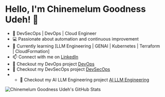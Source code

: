 # Hello, I'm Chinemelum Goodness Udeh! 👋

- 🚀 DevSecOps | DevOps | Cloud Engineer
- 💻 Passionate about automation and continuous improvement
- 🌱 Currently learning [LLM Engineering | GENAI | Kubernetes | Terraform | CloudFormation]
- 📫 Connect with me on [LinkedIn](https://www.linkedin.com/in/chinemelum-udeh/)
- :rocket: Checkout my DevOps project [DevOps](https://github.com/udehgoodness?tab=repositories)
-  :rocket: Checkout my DevSecOps project [DevSecOps](https://github.com/udehgoodness?tab=repositories)
-  -  :rocket: Checkout my AI LLM Engineering project [AI LLM Engineering](https://github.com/udehgoodness/AI-LLM-Engineering)

![Chinemelum Goodness Udeh's GitHub Stats](https://github-readme-stats.vercel.app/api?username=udehgoodness&show_icons=true)
